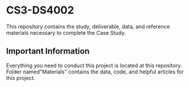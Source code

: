 # CS3-DS4002
This repository contains the study, deliverable, data, and reference materials necessary to complete the Case Study.
## Important Information
Everything you need to conduct this project is located at this repository. Folder named"Materials" contains the data, code, and helpful articles for this project.
